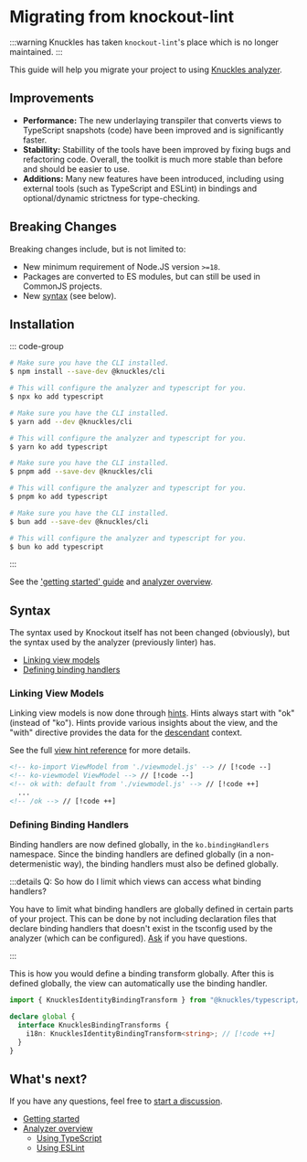 # Migrating from knockout-lint

:::warning
Knuckles has taken `knockout-lint`'s place which is no longer maintained.
:::

<!-- @include: @/docs/parts/migration-intro.md -->

This guide will help you migrate your project to using [Knuckles analyzer](/docs/analyzer/overview).

## Improvements

- **Performance:** The new underlaying transpiler that converts views to TypeScript snapshots (code) have been improved and is significantly faster.
- **Stabillity:** Stabillity of the tools have been improved by fixing bugs and refactoring code. Overall, the toolkit is much more stable than before and should be easier to use.
- **Additions:** Many new features have been introduced, including using external tools (such as TypeScript and ESLint) in bindings and optional/dynamic strictness for type-checking.

## Breaking Changes

Breaking changes include, but is not limited to:

- New minimum requirement of Node.JS version `>=18`.
- Packages are converted to ES modules, but can still be used in CommonJS projects.
- New [syntax](#syntax) (see below).

## Installation

::: code-group

```sh [npm]
# Make sure you have the CLI installed.
$ npm install --save-dev @knuckles/cli

# This will configure the analyzer and typescript for you.
$ npx ko add typescript
```

```sh [yarn]
# Make sure you have the CLI installed.
$ yarn add --dev @knuckles/cli

# This will configure the analyzer and typescript for you.
$ yarn ko add typescript
```

```sh [pnpm]
# Make sure you have the CLI installed.
$ pnpm add --save-dev @knuckles/cli

# This will configure the analyzer and typescript for you.
$ pnpm ko add typescript
```

```sh [bun]
# Make sure you have the CLI installed.
$ bun add --save-dev @knuckles/cli

# This will configure the analyzer and typescript for you.
$ bun ko add typescript
```

:::

See the ['getting started' guide](/docs/getting-started) and [analyzer overview](/docs/analyzer/overview).

## Syntax

The syntax used by Knockout itself has not been changed (obviously), but the syntax used by the analyzer (previously linter) has.

- [Linking view models](#linking-view-models) <!-- no toc  -->
- [Defining binding handlers](#defining-binding-handlers)

### Linking View Models

Linking view models is now done through [hints](/docs/reference/hints). Hints always start with "ok" (instead of "ko"). Hints provide various insights about the view, and the "with" directive provides the data for the [descendant](/docs/reference/glossary#descendant) context.

See the full [view hint reference](/docs/reference/hints#with) for more details.

<!-- prettier-ignore -->
```html
<!-- ko-import ViewModel from './viewmodel.js' --> // [!code --]
<!-- ko-viewmodel ViewModel --> // [!code --]
<!-- ok with: default from './viewmodel.js' --> // [!code ++]
  ...
<!-- /ok --> // [!code ++]
```

### Defining Binding Handlers

Binding handlers are now defined globally, in the `ko.bindingHandlers` namespace. Since the binding handlers are defined globally (in a non-determenistic way), the binding handlers must also be defined globally.

:::details Q: So how do I limit which views can access what binding handlers?

You have to limit what binding handlers are globally defined in certain parts of your project. This can be done by not including declaration files that declare binding handlers that doesn't exist in the tsconfig used by the analyzer (which can be configured). [Ask](https://github.com/tscpp/knuckles/discussions) if you have questions.

:::

This is how you would define a binding transform globally. After this is defined globally, the view can automatically use the binding handler.

```ts
import { KnucklesIdentityBindingTransform } from "@knuckles/typescript/types";

declare global {
  interface KnucklesBindingTransforms {
    i18n: KnucklesIdentityBindingTransform<string>; // [!code ++]
  }
}
```

## What's next?

If you have any questions, feel free to [start a discussion](https://github.com/tscpp/knuckles/discussions).

- [Getting started](/docs/getting-started)
- [Analyzer overview](/docs/analyzer/overview)
  - [Using TypeScript](/docs/analyzer/typescript)
  - [Using ESLint](/docs/analyzer/eslint)
